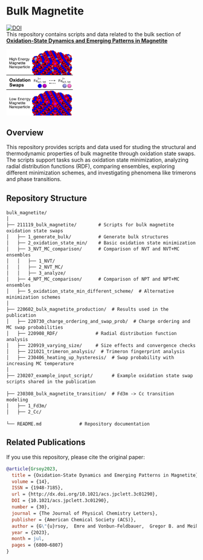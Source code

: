 # Bulk Magnetite

[![DOI](https://img.shields.io/badge/DOI-10.1021/acs.jpclett.3c01290-blue)](https://pubs.acs.org/doi/full/10.1021/acs.jpclett.3c01290)  
This repository contains scripts and data related to the bulk section of [**Oxidation-State Dynamics and Emerging Patterns in Magnetite**](https://pubs.acs.org/doi/full/10.1021/acs.jpclett.3c01290)  

[<img src="TOC2.png" alt="Table of Contents Figure" width="35%">](https://pubs.acs.org/doi/full/10.1021/acs.jpclett.3c01290) 

## Overview  
This repository provides scripts and data used for studing the structural and thermodynamic properties of bulk magnetite through oxidation state swaps. The scripts support tasks such as oxidation state minimization, analyzing radial distribution functions (RDF), comparing ensembles, exploring different minimization schemes, and investigating phenomena like trimerons and phase transitions.

## Repository Structure  
```
bulk_magnetite/
│
├── 211119_bulk_magnetite/        # Scripts for bulk magnetite oxidation state swaps
│   ├── 1_generate_bulk/          # Generate bulk structures
│   ├── 2_oxidation_state_min/    # Basic oxidation state minimization
│   ├── 3_NVT_MC_comparison/      # Comparison of NVT and NVT+MC ensembles
│   │   ├── 1_NVT/
│   │   ├── 2_NVT_MC/
│   │   ├── 3_analyze/
│   ├── 4_NPT_MC_comparison/      # Comparison of NPT and NPT+MC ensembles
│   ├── 5_oxidation_state_min_different_scheme/  # Alternative minimization schemes
│
├── 220602_bulk_magnetite_production/  # Results used in the publication
│   ├── 220730_charge_ordering_and_swap_prob/  # Charge ordering and MC swap probabilities
│   ├── 220908_RDF/              # Radial distribution function analysis
│   ├── 220919_varying_size/     # Size effects and convergence checks
│   ├── 221021_trimeron_analysis/  # Trimeron fingerprint analysis
│   ├── 230406_heating_up_hysteresis/  # Swap probability with increasing MC temperature
│
├── 230207_example_input_script/       # Example oxidation state swap scripts shared in the publication

├── 230308_bulk_magnetite_transition/  # Fd3m -> Cc transition modeling
│   ├── 1_Fd3m/
│   ├── 2_Cc/

└── README.md              # Repository documentation
```

## Related Publications  
If you use this repository, please cite the original paper:  
```bibtex
@article{Grsoy2023,
  title = {Oxidation-State Dynamics and Emerging Patterns in Magnetite},
  volume = {14},
  ISSN = {1948-7185},
  url = {http://dx.doi.org/10.1021/acs.jpclett.3c01290},
  DOI = {10.1021/acs.jpclett.3c01290},
  number = {30},
  journal = {The Journal of Physical Chemistry Letters},
  publisher = {American Chemical Society (ACS)},
  author = {G\"{u}rsoy,  Emre and Vonbun-Feldbauer,  Gregor B. and Meißner,  Robert H.},
  year = {2023},
  month = jul,
  pages = {6800–6807}
}
```

